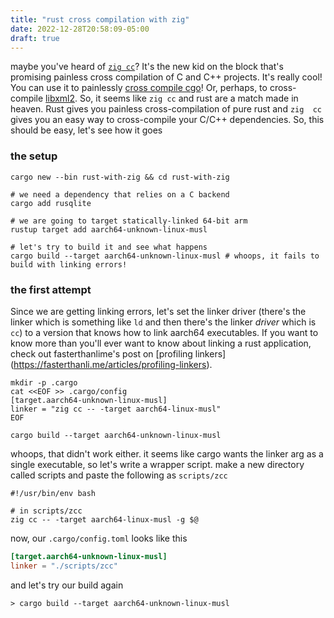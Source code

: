 ```yaml
---
title: "rust cross compilation with zig"
date: 2022-12-28T20:58:09-05:00
draft: true
---
```


maybe you've heard of [`zig
cc`](https://andrewkelley.me/post/zig-cc-powerful-drop-in-replacement-gcc-clang.html)? It's the new
kid on the block that's promising painless cross compilation of C and C++ projects. It's really
cool! You can use it to painlessly [cross compile
cgo](https://dev.to/kristoff/zig-makes-go-cross-compilation-just-work-29ho)! Or, perhaps, to
cross-compile [libxml2](https://github.com/mitchellh/zig-libxml2). So, it seems like `zig cc` and 
rust are a match made in heaven. Rust gives you painless cross-compilation of pure rust and `zig 
cc` gives you an easy way to cross-compile your C/C++ dependencies. So, this should be easy, 
let's see how it goes

### the setup

```shell
cargo new --bin rust-with-zig && cd rust-with-zig

# we need a dependency that relies on a C backend
cargo add rusqlite

# we are going to target statically-linked 64-bit arm
rustup target add aarch64-unknown-linux-musl

# let's try to build it and see what happens
cargo build --target aarch64-unknown-linux-musl # whoops, it fails to build with linking errors!
```

### the first attempt

Since we are getting linking errors, let's set the linker driver (there's the linker which is
something like `ld` and then there's the linker _driver_ which is `cc`) to a version that knows how
to link aarch64 executables. If you want to know more than you'll ever want to know about 
linking a rust application, check out fasterthanlime's post on [profiling linkers]
(https://fasterthanli.me/articles/profiling-linkers).

```shell
mkdir -p .cargo
cat <<EOF >> .cargo/config
[target.aarch64-unknown-linux-musl]
linker = "zig cc -- -target aarch64-linux-musl"
EOF
```

```shell
cargo build --target aarch64-unknown-linux-musl
```

whoops, that didn't work either. it seems like cargo wants the linker arg as a single executable,
so let's write a wrapper script. make a new directory called scripts and paste the following as 
`scripts/zcc`

```shell
#!/usr/bin/env bash

# in scripts/zcc
zig cc -- -target aarch64-linux-musl -g $@
```

now, our `.cargo/config.toml` looks like this

```toml
[target.aarch64-unknown-linux-musl]
linker = "./scripts/zcc"
```

and let's try our build again

```shell
> cargo build --target aarch64-unknown-linux-musl


```
